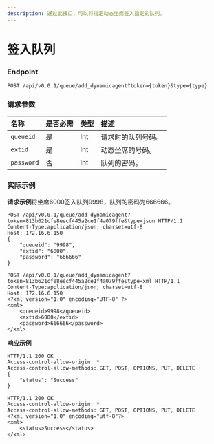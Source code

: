 ```yaml
---
description: 通过此接口，可以将指定动态坐席签入指定的队列。
---
```


# 签入队列



### Endpoint

```text
POST /api/v0.0.1/queue/add_dynamicagent?token={token}&type={type}
```

### 请求参数

| 名称 | 是否必需 | 类型 | 描述 |
| :--- | :--- | :--- | :--- |
| `queueid` | 是 | Int | 请求时的队列号码。 |
| `extid` | 是 | Int | 动态坐席的号码。 |
| `password` | 否 | Int | 队列的密码。 |

### 实际示例

**请求示例**将坐席6000签入队列9998，队列的密码为666666。

```text
POST /api/v0.0.1/queue/add_dynamicagent?token=813b621cfe8eecf445a2ce1f4a079ffe&type=json HTTP/1.1
Content-Type:application/json; charset=utf-8
Host: 172.16.6.150
{
    "queueid": "9998",
    "extid": "6000",
    "password": "666666"
}
```

```text
POST /api/v0.0.1/queue/add_dynamicagent?token=813b621cfe8eecf445a2ce1f4a079ffe&type=xml HTTP/1.1
Content-Type:application/json; charset=utf-8
Host: 172.16.6.150
<?xml version="1.0" encoding="UTF-8" ?>
<xml>
	<queueid>9998</queueid>
	<extid>6000</extid>
	<password>666666</password>	
</xml>

```

**响应示例**

```text
HTTP/1.1 200 OK
Access-control-allow-origin: *
Access-control-allow-methods: GET, POST, OPTIONS, PUT, DELETE
{
    "status": "Success"
}
```

```text
HTTP/1.1 200 OK
Access-control-allow-origin: *
Access-control-allow-methods: GET, POST, OPTIONS, PUT, DELETE
<?xml version="1.0" encoding="utf-8"?>
<xml>
	<status>Success</status>
</xml>
```


